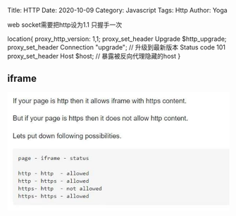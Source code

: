 Title: HTTP
Date: 2020-10-09
Category: Javascript
Tags: Http
Author: Yoga

web socket需要把http设为1.1
只握手一次

location{
  proxy_http_version: 1,1;
  proxy_set_header Upgrade $http_upgrade;
  proxy_set_header Connection "upgrade"; // 升级到最新版本 Status code 101
  proxy_set_header Host $host; // 暴露被反向代理隐藏的host
}

## iframe

![http](img/http.jpeg)

